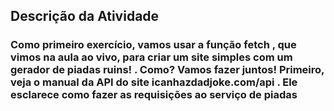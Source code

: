 ## Descrição da Atividade

### Como primeiro exercício, vamos usar a função fetch , que vimos na aula ao vivo, para criar um site simples com um gerador de piadas ruins! . Como? Vamos fazer juntos! Primeiro, veja o manual da API do site icanhazdadjoke.com/api . Ele esclarece como fazer as requisições ao serviço de piadas

